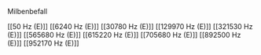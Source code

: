 Milbenbefall

[[50 Hz (E)]]
[[6240 Hz (E)]]
[[30780 Hz (E)]]
[[129970 Hz (E)]]
[[321530 Hz (E)]]
[[565680 Hz (E)]]
[[615220 Hz (E)]]
[[705680 Hz (E)]]
[[892500 Hz (E)]]
[[952170 Hz (E)]]